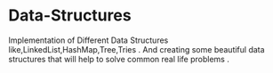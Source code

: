 # Data-Structures
Implementation of Different Data Structures like,LinkedList,HashMap,Tree,Tries .  And creating some beautiful data structures that will help to solve common real life problems .
